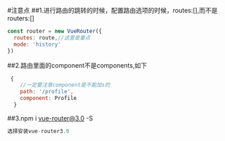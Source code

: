 #注意点
##1.进行路由的跳转的时候，配置路由选项的时候，routes:[],而不是routers:[]
```javascript
const router = new VueRouter({
  routes: route,//这里是重点
  mode: 'history'
})
```
##2.路由里面的component不是components,如下
```javascript
 {
    //一定要注意component是不能加s的
    path: '/profile',
    component: Profile
  }
```
##3.npm i vue-router@3.0 -S
```javascript
选择安装vue-router3.0
```


